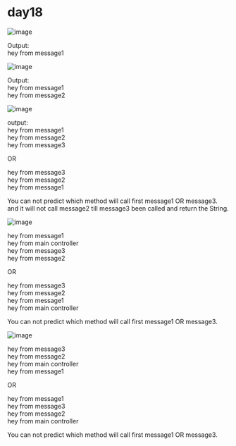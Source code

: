 # day18

![image](https://github.com/mmyh147/day19/assets/61750916/6c0876fd-4ca9-4d0c-abf7-b6adeb66cf08)

Output:  
hey from message1  

![image](https://github.com/mmyh147/day19/assets/61750916/8d9d80da-503c-4226-94eb-3fb43ce1524f)


Output:  
hey from message1  
hey from message2    

![image](https://github.com/mmyh147/day19/assets/61750916/695a19ec-2b76-4d5c-b069-30d3456c4eaa)


output:   
hey from message1  
hey from message2  
hey from message3  

OR

hey from message3  
hey from message2  
hey from message1  

You can not predict which method will call first message1 OR message3. and it will not call message2 till message3 been called and return the String.     

![image](https://github.com/mmyh147/day19/assets/61750916/d3d74aa0-a9cc-45c1-a782-4991e6957f2e)

hey from message1  
hey from main controller  
hey from message3  
hey from message2  

OR

hey from message3  
hey from message2  
hey from message1  
hey from main controller 
     
You can not predict which method will call first message1 OR message3.     


![image](https://github.com/mmyh147/day19/assets/61750916/de956e9f-44c3-4c05-82b6-9566d59a2ba8)

hey from message3  
hey from message2  
hey from main controller  
hey from message1  

OR   
  
hey from message1   
hey from message3   
hey from message2    
hey from main controller  
    
You can not predict which method will call first message1 OR message3.   
